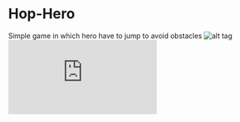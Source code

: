 Hop-Hero
========

Simple game in which hero have to jump to avoid obstacles
![alt tag](http://dc611.4shared.com/img/3S116iVbce/s7/14990c16da0/1_online.PNG)
![alt tag](http://www.4shared.com/video/5wdoSsfEba/BSR-20141108-233553.html)

